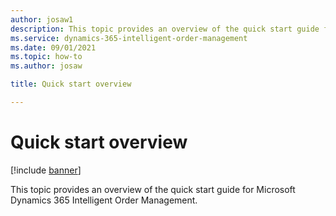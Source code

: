 ```yaml
---
author: josaw1
description: This topic provides an overview of the quick start guide for Microsoft Dynamics 365 Intelligent Order Management.
ms.service: dynamics-365-intelligent-order-management
ms.date: 09/01/2021
ms.topic: how-to
ms.author: josaw

title: Quick start overview

---
```


# Quick start overview

[!include [banner](includes/banner.md)]

This topic provides an overview of the quick start guide for Microsoft Dynamics 365 Intelligent Order Management.
